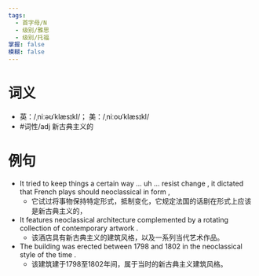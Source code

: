 ```yaml
---
tags:
  - 首字母/N
  - 级别/雅思
  - 级别/托福
掌握: false
模糊: false
---
```

# 词义
- 英：/ˌniːəʊˈklæsɪkl/； 美：/ˌniːoʊˈklæsɪkl/
- #词性/adj  新古典主义的
# 例句
- It tried to keep things a certain way ... uh ... resist change , it dictated that French plays should neoclassical in form ,
	- 它试过将事物保持特定形式，抵制变化，它规定法国的话剧在形式上应该是新古典主义的，
- It features neoclassical architecture complemented by a rotating collection of contemporary artwork .
	- 该酒店具有新古典主义的建筑风格，以及一系列当代艺术作品。
- The building was erected between 1798 and 1802 in the neoclassical style of the time .
	- 该建筑建于1798至1802年间，属于当时的新古典主义建筑风格。
